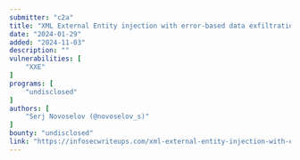 ```yaml
---
submitter: "c2a"
title: "XML External Entity injection with error-based data exfiltration"
date: "2024-01-29"
added: "2024-11-03"
description: ""
vulnerabilities: [
    "XXE"
]
programs: [
    "undisclosed"
]
authors: [
    "Serj Novoselov (@novoselov_s)"
]
bounty: "undisclosed"
link: "https://infosecwriteups.com/xml-external-entity-injection-with-error-based-data-exfiltration-985b063ec820"
---
```




